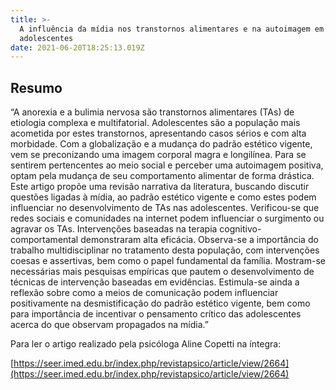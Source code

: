 ```yaml
---
title: >-
  A influência da mídia nos transtornos alimentares e na autoimagem em
  adolescentes
date: 2021-06-20T18:25:13.019Z
---
```


## Resumo

“A anorexia e a bulimia nervosa são transtornos alimentares (TAs) de etiologia complexa e multifatorial. Adolescentes são a população mais acometida por estes transtornos, apresentando casos sérios e com alta morbidade. Com a globalização e a mudança do padrão estético vigente, vem se preconizando uma imagem corporal magra e longilínea. Para se sentirem pertencentes ao meio social e perceber uma autoimagem positiva, optam pela mudança de seu comportamento alimentar de forma drástica. Este artigo propõe uma revisão narrativa da literatura, buscando discutir questões ligadas à mídia, ao padrão estético vigente e como estes podem influenciar no desenvolvimento de TAs nas adolescentes. Verificou-se que redes sociais e comunidades na internet podem influenciar o surgimento ou agravar os TAs. Intervenções baseadas na terapia cognitivo-comportamental demonstraram alta eficácia. Observa-se a importância do trabalho multidisciplinar no tratamento desta população, com intervenções coesas e assertivas, bem como o papel fundamental da família. Mostram-se necessárias mais pesquisas empíricas que pautem o desenvolvimento de técnicas de intervenção baseadas em evidências. Estimula-se ainda a reflexão sobre como a meios de comunicação podem influenciar positivamente na desmistificação do padrão estético vigente, bem como para importância de incentivar o pensamento crítico das adolescentes acerca do que observam propagados na mídia.”

Para ler o artigo realizado pela psicóloga Aline Copetti na íntegra:

[https://seer.imed.edu.br/index.php/revistapsico/article/view/2664](https://seer.imed.edu.br/index.php/revistapsico/article/view/2664)
